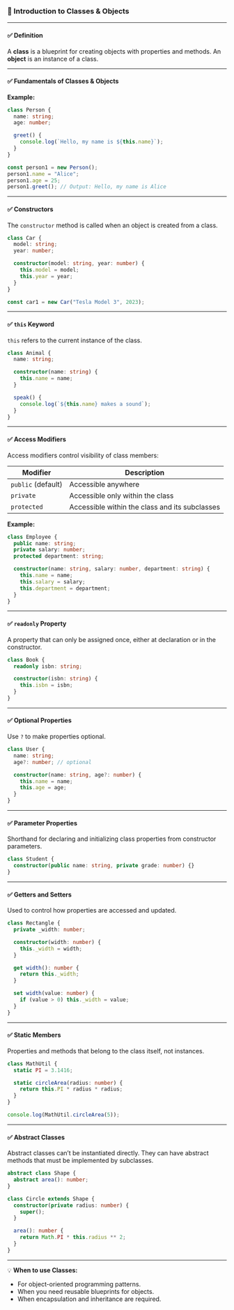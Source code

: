 ### 📘 Introduction to Classes & Objects

---

#### ✅ **Definition**

A **class** is a blueprint for creating objects with properties and methods.
An **object** is an instance of a class.

---

#### ✅ **Fundamentals of Classes & Objects**

**Example:**

```ts
class Person {
  name: string;
  age: number;

  greet() {
    console.log(`Hello, my name is ${this.name}`);
  }
}

const person1 = new Person();
person1.name = "Alice";
person1.age = 25;
person1.greet(); // Output: Hello, my name is Alice
```

---

#### ✅ **Constructors**

The `constructor` method is called when an object is created from a class.

```ts
class Car {
  model: string;
  year: number;

  constructor(model: string, year: number) {
    this.model = model;
    this.year = year;
  }
}

const car1 = new Car("Tesla Model 3", 2023);
```

---

#### ✅ **`this` Keyword**

`this` refers to the current instance of the class.

```ts
class Animal {
  name: string;

  constructor(name: string) {
    this.name = name;
  }

  speak() {
    console.log(`${this.name} makes a sound`);
  }
}
```

---

#### ✅ **Access Modifiers**

Access modifiers control visibility of class members:

| Modifier           | Description                                    |
| ------------------ | ---------------------------------------------- |
| `public` (default) | Accessible anywhere                            |
| `private`          | Accessible only within the class               |
| `protected`        | Accessible within the class and its subclasses |

**Example:**

```ts
class Employee {
  public name: string;
  private salary: number;
  protected department: string;

  constructor(name: string, salary: number, department: string) {
    this.name = name;
    this.salary = salary;
    this.department = department;
  }
}
```

---

#### ✅ **`readonly` Property**

A property that can only be assigned once, either at declaration or in the constructor.

```ts
class Book {
  readonly isbn: string;

  constructor(isbn: string) {
    this.isbn = isbn;
  }
}
```

---

#### ✅ **Optional Properties**

Use `?` to make properties optional.

```ts
class User {
  name: string;
  age?: number; // optional

  constructor(name: string, age?: number) {
    this.name = name;
    this.age = age;
  }
}
```

---

#### ✅ **Parameter Properties**

Shorthand for declaring and initializing class properties from constructor parameters.

```ts
class Student {
  constructor(public name: string, private grade: number) {}
}
```

---

#### ✅ **Getters and Setters**

Used to control how properties are accessed and updated.

```ts
class Rectangle {
  private _width: number;

  constructor(width: number) {
    this._width = width;
  }

  get width(): number {
    return this._width;
  }

  set width(value: number) {
    if (value > 0) this._width = value;
  }
}
```

---

#### ✅ **Static Members**

Properties and methods that belong to the class itself, not instances.

```ts
class MathUtil {
  static PI = 3.1416;

  static circleArea(radius: number) {
    return this.PI * radius * radius;
  }
}

console.log(MathUtil.circleArea(5));
```

---

#### ✅ **Abstract Classes**

Abstract classes can’t be instantiated directly.
They can have abstract methods that must be implemented by subclasses.

```ts
abstract class Shape {
  abstract area(): number;
}

class Circle extends Shape {
  constructor(private radius: number) {
    super();
  }

  area(): number {
    return Math.PI * this.radius ** 2;
  }
}
```

---

💡 **When to use Classes:**

* For object-oriented programming patterns.
* When you need reusable blueprints for objects.
* When encapsulation and inheritance are required.
